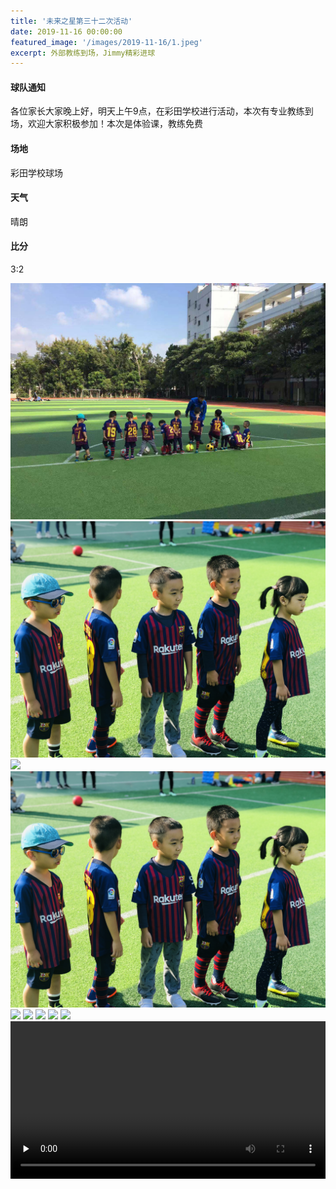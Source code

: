 ```yaml
---
title: '未来之星第三十二次活动'
date: 2019-11-16 00:00:00
featured_image: '/images/2019-11-16/1.jpeg'
excerpt: 外部教练到场，Jimmy精彩进球
---
```


#### 球队通知
各位家长大家晚上好，明天上午9点，在彩田学校进行活动，本次有专业教练到场，欢迎大家积极参加！本次是体验课，教练免费

#### 场地
彩田学校球场

#### 天气
晴朗

#### 比分
3:2

<div class="gallery" data-columns="2">
    <img src="/images/2019-11-16/1.jpeg">
    <img src="/images/2019-11-16/2.jpeg">
    <img src="/images/2019-11-16/3.jpeg">
    <img src="/images/2019-11-16/4.jpeg">
    <img src="/images/2019-11-16/5.jpeg">
    <img src="/images/2019-11-16/6.jpeg">
    <img src="/images/2019-11-16/7.jpeg">
    <img src="/images/2019-11-16/8.jpeg">
    <img src="/images/2019-11-16/9.jpeg">
                                                                                                
</div>

<video id="video" controls="" preload="none" preload="metadata" width="100%">
      <source id="mp4" src="/images/2019-11-16/1.mp4#t=0.5" type="video/mp4">
      <p>Your user agent does not support the HTML5 Video element.</p>
</video>
